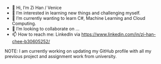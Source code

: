 - 👋 Hi, I’m Zi Han / Venice
- 👀 I’m interested in learning new things and challenging myself.
- 🌱 I’m currently wanting to learn C#, Machine Learning and Cloud Computing.
- 💞️ I’m looking to collaborate on ...
- 📫 How to reach me: LinkedIn via https://www.linkedin.com/in/zi-han-chee-b30605252/

NOTE: 
I am currently working on updating my GitHub profile with all my previous project and assignment work from university.
<!---
Venicezh23/Venicezh23 is a ✨ special ✨ repository because its `README.md` (this file) appears on your GitHub profile.
You can click the Preview link to take a look at your changes.
--->
